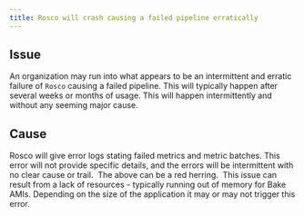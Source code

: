 ```yaml
---
title: Rosco will crash causing a failed pipeline erratically
---
```


## Issue
An organization may run into what appears to be an intermittent and erratic failure of ```Rosco``` causing a failed pipeline. This will typically happen after several weeks or months of usage. This will happen intermittently and without any seeming major cause. 

## Cause
Rosco will give error logs stating failed metrics and metric batches. This error will not provide specific details, and the errors will be intermittent with no clear cause or trail. 
The above can be a red herring.  This issue can result from a lack of resources - typically running out of memory for Bake AMIs. Depending on the size of the application it may or may not trigger this error.

